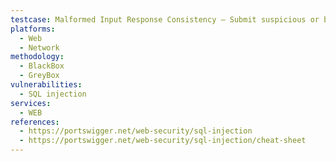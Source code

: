 ```yaml
---
testcase: Malformed Input Response Consistency – Submit suspicious or broken input to ensure that error handling and responses in Web (HTTP/HTTPS) service remain consistent, generic, and do not leak internal SQL logic or stack traces
platforms: 
  - Web
  - Network
methodology: 
  - BlackBox
  - GreyBox
vulnerabilities:
  - SQL injection
services:
  - WEB
references:
  - https://portswigger.net/web-security/sql-injection
  - https://portswigger.net/web-security/sql-injection/cheat-sheet
---
```

